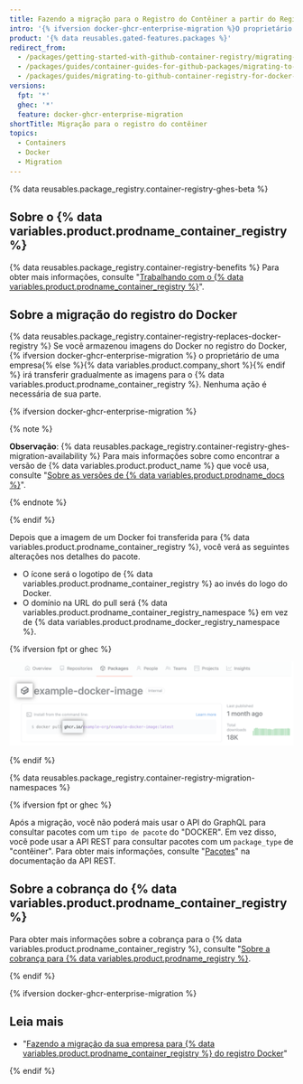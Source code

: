 ```yaml
---
title: Fazendo a migração para o Registro do Contêiner a partir do Registro Docker
intro: '{% ifversion docker-ghcr-enterprise-migration %}O proprietário de uma empresa pode{% else %}{% data variables.product.company_short %} irá{% endif %} migrar imagens do Docker previamente armazenadas no registro do Docker em {% data variables.product.product_location %} para o {% data variables.product.prodname_container_registry %}.'
product: '{% data reusables.gated-features.packages %}'
redirect_from:
  - /packages/getting-started-with-github-container-registry/migrating-to-github-container-registry-for-docker-images
  - /packages/guides/container-guides-for-github-packages/migrating-to-github-container-registry-for-docker-images
  - /packages/guides/migrating-to-github-container-registry-for-docker-images
versions:
  fpt: '*'
  ghec: '*'
  feature: docker-ghcr-enterprise-migration
shortTitle: Migração para o registro do contêiner
topics:
  - Containers
  - Docker
  - Migration
---
```


{% data reusables.package_registry.container-registry-ghes-beta %}

## Sobre o {% data variables.product.prodname_container_registry %}

{% data reusables.package_registry.container-registry-benefits %} Para obter mais informações, consulte "[Trabalhando com o {% data variables.product.prodname_container_registry %}](/packages/working-with-a-github-packages-registry/working-with-the-container-registry)".

## Sobre a migração do registro do Docker

{% data reusables.package_registry.container-registry-replaces-docker-registry %} Se você armazenou imagens do Docker no registro do Docker, {% ifversion docker-ghcr-enterprise-migration %} o proprietário de uma empresa{% else %}{% data variables.product.company_short %}{% endif %} irá transferir gradualmente as imagens para o {% data variables.product.prodname_container_registry %}. Nenhuma ação é necessária de sua parte.

{% ifversion docker-ghcr-enterprise-migration %}

{% note %}

**Observação**: {% data reusables.package_registry.container-registry-ghes-migration-availability %} Para mais informações sobre como encontrar a versão de {% data variables.product.product_name %} que você usa, consulte "[Sobre as versões de {% data variables.product.prodname_docs %}](/get-started/learning-about-github/about-versions-of-github-docs#github-enterprise-server)".

{% endnote %}

{% endif %}

Depois que a imagem de um Docker foi transferida para {% data variables.product.prodname_container_registry %}, você verá as seguintes alterações nos detalhes do pacote.

- O ícone será o logotipo de {% data variables.product.prodname_container_registry %} ao invés do logo do Docker.
- O domínio na URL do pull será {% data variables.product.prodname_container_registry_namespace %} em vez de {% data variables.product.prodname_docker_registry_namespace %}.

{% ifversion fpt or ghec %}

![Captura de tela de uma imagem do Docker transferida para {% data variables.product.prodname_container_registry %}](/assets/images/help/package-registry/container-registry-details-page.png)

{% endif %}

{% data reusables.package_registry.container-registry-migration-namespaces %}

{% ifversion fpt or ghec %}

Após a migração, você não poderá mais usar o API do GraphQL para consultar pacotes com um `tipo de pacote` do "DOCKER". Em vez disso, você pode usar a API REST para consultar pacotes com um `package_type` de "contêiner". Para obter mais informações, consulte "[Pacotes](/rest/reference/packages)" na documentação da API REST.

## Sobre a cobrança do {% data variables.product.prodname_container_registry %}

Para obter mais informações sobre a cobrança para o {% data variables.product.prodname_container_registry %}, consulte "[Sobre a cobrança para {% data variables.product.prodname_registry %}](/billing/managing-billing-for-github-packages/about-billing-for-github-packages).

{% endif %}

{% ifversion docker-ghcr-enterprise-migration %}

## Leia mais

- "[Fazendo a migração da sua empresa para {% data variables.product.prodname_container_registry %} do registro Docker](/admin/packages/migrating-your-enterprise-to-the-container-registry-from-the-docker-registry)"

{% endif %}
